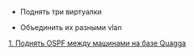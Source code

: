 - Поднять три виртуалки

- Объединить их разными vlan

[1. Поднять OSPF между машинами на базе Quagga]()


